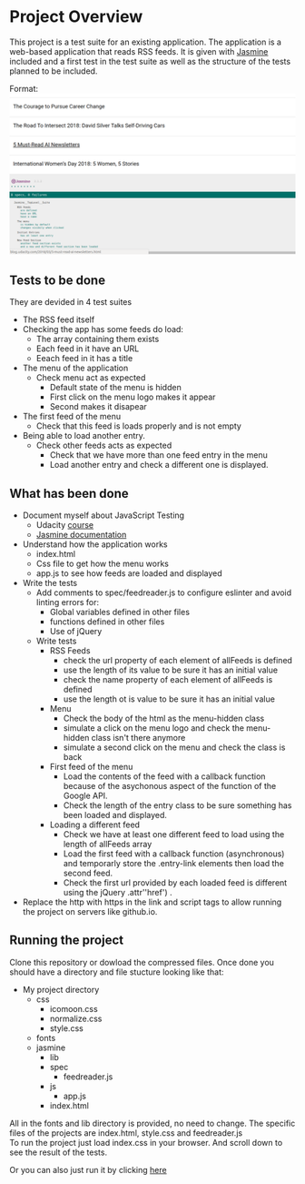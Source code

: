 # Project Overview

This project is a test suite for an existing application. The application is a web-based application that reads RSS feeds. It is given with [Jasmine](http://jasmine.github.io/) included and a first test in the test suite as well as the structure of the tests planned to be included.

Format: ![Alt ""](feedreader-test.png)

## Tests to be done
They are devided in 4 test suites
- The RSS feed itself
 - Checking the app has some feeds do load:
    - The array containing them exists
    - Each feed in it have an URL
    - Eeach feed in it has a title
- The menu of the application
  - Check menu act as expected
    - Default state of the menu is hidden
    - First click on the menu logo makes it appear
    - Second makes it disapear
- The first feed of the menu
  - Check that this feed is loads properly and is not empty
- Being able to load another entry.
  - Check other feeds acts as expected
    - Check that we have more than one feed entry in the menu
    - Load another entry and check a different one is displayed.

## What has been done
- Document myself about JavaScript Testing
  - Udacity [course](https://www.udacity.com/course/ud549)
  - [Jasmine documentation](http://jasmine.github.io)
- Understand how the application works
  - index.html
  - Css file to get how the menu works
  - app.js to see how feeds are loaded and displayed
- Write the tests
  - Add comments to spec/feedreader.js to configure eslinter and avoid linting errors for:
    - Global variables defined in other files
    - functions defined in other files
    - Use of jQuery
  - Write tests
    - RSS Feeds
      - check the url property of each element of allFeeds is defined
      - use the length of its value to be sure it has an initial value
      - check the name property of each element of allFeeds is defined
      - use the length ot is value to be sure it has an initial value
    - Menu
      - Check the body of the html as the menu-hidden class
      - simulate a click on the menu logo and check the menu-hidden class isn't there anymore
      - simulate a second click on the menu and check the class is back
    - First feed of the menu
      - Load the contents of the feed with a callback function because of the asychonous aspect of the function of the Google API.
      - Check the length of the entry class to be sure something has been loaded and displayed.
    - Loading a different feed
      - Check we have at least one different feed to load using the length of allFeeds array
      - Load the first feed with a callback function (asynchronous) and temporarly store the .entry-link elements then load the second feed.
      - Check the first url provided by each loaded feed is different using the jQuery .attr''href') .
- Replace the http with https in the link and script tags to allow running the project on servers like github.io.

## Running the project
Clone this repository or dowload the compressed files.
Once done you should have a directory and file stucture looking like that:
- My project directory
    - css
      - icomoon.css
      - normalize.css
      - style.css
    - fonts
    - jasmine
      - lib
      - spec
        - feedreader.js
      - js
        - app.js
      - index.html

All in the fonts and lib directory is provided, no need to change. The specific files of the projects are index.html, style.css and feedreader.js  
To run the project just load index.css in your browser. And scroll down to see the result of the tests.

Or you can also just run it by clicking [here](https://alain91530.github.io/projects/feedreader/index.html)
